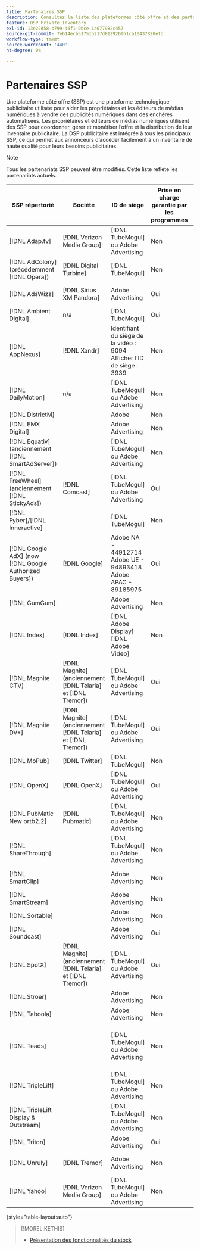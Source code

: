 ```yaml
---
title: Partenaires SSP
description: Consultez la liste des plateformes côté offre et des partenaires d’échange ouverts disponibles.
feature: DSP Private Inventory
exl-id: 13e22d58-b799-46f1-9bce-1a077982c457
source-git-commit: 7e614ecb517515217d812926f61ca10437820efd
workflow-type: tm+mt
source-wordcount: '440'
ht-degree: 0%

---
```


# Partenaires SSP

Une plateforme côté offre (SSP) est une plateforme technologique publicitaire utilisée pour aider les propriétaires et les éditeurs de médias numériques à vendre des publicités numériques dans des enchères automatisées. Les propriétaires et éditeurs de médias numériques utilisent des SSP pour coordonner, gérer et monétiser l’offre et la distribution de leur inventaire publicitaire. La DSP publicitaire est intégrée à tous les principaux SSP, ce qui permet aux annonceurs d’accéder facilement à un inventaire de haute qualité pour leurs besoins publicitaires.

>[!NOTE]
>
>Tous les partenariats SSP peuvent être modifiés. Cette liste reflète les partenariats actuels.

| SSP répertorié | Société | ID de siège | Prise en charge garantie par les programmes | Région | Devise prise en charge | Bureau vidéo | Mobile de la vidéo | Video CTV | Afficher le bureau | Afficher le mobile | Affichage natif | Ordinateur de bureau audio et mobile |
|--- |--- |--- |--- |--- |--- |--- |--- |--- |--- |--- |--- |--- |
| [!DNL Adap.tv] | [!DNL Verizon Media Group] | [!DNL TubeMogul] ou Adobe Advertising | Non | Global | USD | X | X | X |  |  |  |  |
| [!DNL AdColony] (précédemment [!DNL Opera]) | [!DNL Digital Turbine] | [!DNL TubeMogul] | Non | Global | USD |  | x |  | x | x |  |  |
| [!DNL AdsWizz] | [!DNL Sirius XM Pandora] | Adobe Advertising | Oui | Global | USD, EUR, GBP |  |  |  |  |  |  | x |
| [!DNL Ambient Digital] | n/a | [!DNL TubeMogul] | Oui | SEA | USD |  | x |  | x |  |  | x |
| [!DNL AppNexus] | [!DNL Xandr] | Identifiant du siège de la vidéo : 9094<br>Afficher l’ID de siège : 3939 | Non | Global | USD | x | x | x | x | x |  |  |
| [!DNL DailyMotion] | n/a | [!DNL TubeMogul] ou Adobe Advertising | Non | États-Unis + EMEA | USD, EUR | x | x | x |  |  |  |  |
| [!DNL DistrictM] |  | Adobe | Non | US/CA | USD |  |  |  | x | x |  |  |
| [!DNL EMX Digital] |  | Adobe Advertising | Non | US/CA | USD | x | x | x |  |  |  |  |
| [!DNL Equativ] (anciennement [!DNL SmartAdServer]) |  | [!DNL TubeMogul] ou Adobe Advertising | Non | Global | USD, EUR | x | x |  | x | x |  |  |
| [!DNL FreeWheel] (anciennement [!DNL StickyAds]) | [!DNL Comcast] | [!DNL TubeMogul] ou Adobe Advertising | Oui | Global | USD, EUR, AUD, GBP | x | x | x |  |  |  |  |
| [!DNL Fyber]/[!DNL Inneractive] |  | [!DNL TubeMogul] | Non | Global | USD | x | x |  |  |  |  |  |
| [!DNL Google AdX] (now [!DNL Google Authorized Buyers]) | [!DNL Google] | Adobe NA - 44912714<br>Adobe UE - 94893418<br>Adobe APAC - 89185975 | Oui | Global | USD, BRL | x | x | x | x | x |  | x |
| [!DNL GumGum] |  | Adobe Advertising | Non | US/CA | USD | x | x |  | x | x |  |  |
| [!DNL Index] | [!DNL Index] | [!DNL Adobe Display]<br>[!DNL Adobe Video] | Non | Global | USD | x | x | x | x | x |  |  |
| [!DNL Magnite CTV] | [!DNL Magnite] (anciennement [!DNL Telaria] et [!DNL Tremor]) | [!DNL TubeMogul] ou Adobe Advertising | Oui | Global | AUD, USD | x | x | x |  |  |  |  |
| [!DNL Magnite DV+] | [!DNL Magnite] (anciennement [!DNL Telaria] et [!DNL Tremor]) | [!DNL TubeMogul] ou Adobe Advertising | Oui | Global | USD | x | x | x | x | x |  | x |
| [!DNL MoPub] | [!DNL Twitter] | [!DNL TubeMogul] | Non | Global | USD |  | x |  |  |  |  |  |
| [!DNL OpenX] | [!DNL OpenX] | [!DNL TubeMogul] ou Adobe Advertising | Oui | Global | USD | x |  |  | x | x |  |  |
| [!DNL PubMatic New ortb2.2] | [!DNL Pubmatic] | [!DNL TubeMogul] ou Adobe Advertising | Non | Global | USD | x | x | x | x | x |  |  |
| [!DNL ShareThrough] |  | [!DNL TubeMogul] ou Adobe Advertising | Non | Global | USD | x | x |  | x | x | x |  |
| [!DNL SmartClip] |  | Adobe Advertising | Non | EMEA | Toutes les devises | x | x | x | x | x |  |  |
| [!DNL SmartStream] |  | Adobe Advertising | Non | EMEA | EUR, USD | x | x |  |  |  |  |  |
| [!DNL Sortable] |  | Adobe Advertising | Non | CA | USD |  |  |  | x | x |  |  |
| [!DNL Soundcast] |  | Adobe Advertising | Oui | Global | EUR, USD |  |  |  |  |  |  | x |
| [!DNL SpotX] | [!DNL Magnite] (anciennement [!DNL Telaria] et [!DNL Tremor]) | [!DNL TubeMogul] ou Adobe Advertising | Oui | Global | USD | x | x | x |  |  |  |  |
| [!DNL Stroer] |  | Adobe Advertising | Non | EMEA | USD | x | x |  | x | x |  |  |
| [!DNL Taboola] |  | Adobe Advertising | Non | US/CA | USD | x | x |  |  |  |  |  |
| [!DNL Teads] |  | [!DNL TubeMogul] ou Adobe Advertising | Non | Vidéo sortante = Global<br>Affichage = NA + EMEA | USD | x | x |  | x | x |  |  |
| [!DNL TripleLift] |  | [!DNL TubeMogul] ou Adobe Advertising | Non | Global | USD |  |  |  |  |  | x |  |
| [!DNL TripleLift Display & Outstream] |  | [!DNL TubeMogul] ou Adobe Advertising | Non | Global | USD | x | x |  | x | x |  |  |
| [!DNL Triton] |  | Adobe Advertising | Oui | Global | USD |  |  |  |  |  |  | x |
| [!DNL Unruly] | [!DNL Tremor] | Adobe Advertising | Non | États-Unis + EMEA | USD | x | x |  |  |  |  |  |
| [!DNL Yahoo] | [!DNL Verizon Media Group] | [!DNL TubeMogul] ou Adobe Advertising | Non | Global | USD |  |  |  | x | x |  |  |

{style=&quot;table-layout:auto&quot;}

>[!MORELIKETHIS]
>
>* [Présentation des fonctionnalités du stock](inventory-overview.md)

